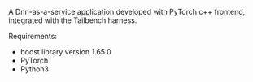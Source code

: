 A Dnn-as-a-service application developed with PyTorch c++ frontend, integrated
with the Tailbench harness.

Requirements:
- boost library version 1.65.0
- PyTorch
- Python3

